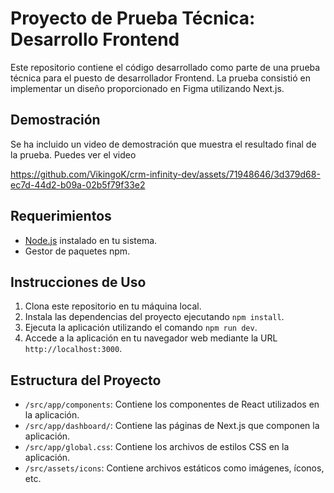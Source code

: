 # Proyecto de Prueba Técnica: Desarrollo Frontend

Este repositorio contiene el código desarrollado como parte de una prueba técnica para el puesto de desarrollador Frontend. La prueba consistió en implementar un diseño proporcionado en Figma utilizando Next.js.

## Demostración

Se ha incluido un video de demostración que muestra el resultado final de la prueba. Puedes ver el video 



https://github.com/VikingoK/crm-infinity-dev/assets/71948646/3d379d68-ec7d-44d2-b09a-02b5f79f33e2



## Requerimientos

- [Node.js](https://nodejs.org/) instalado en tu sistema.
- Gestor de paquetes npm.

## Instrucciones de Uso

1. Clona este repositorio en tu máquina local.
2. Instala las dependencias del proyecto ejecutando `npm install`.
3. Ejecuta la aplicación utilizando el comando `npm run dev`.
4. Accede a la aplicación en tu navegador web mediante la URL `http://localhost:3000`.

## Estructura del Proyecto

- `/src/app/components`: Contiene los componentes de React utilizados en la aplicación.
- `/src/app/dashboard/`: Contiene las páginas de Next.js que componen la aplicación.
- `/src/app/global.css`: Contiene los archivos de estilos CSS en la aplicación.
- `/src/assets/icons`: Contiene archivos estáticos como imágenes, íconos, etc.
